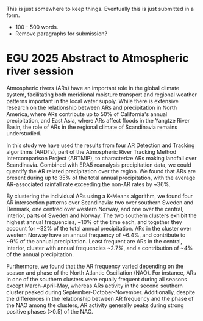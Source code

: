 This is just somewhere to keep things. Eventually this is just submitted in a form.
- 100 - 500 words.
- Remove paragraphs for submission?

# EGU 2025 Abstract to Atmospheric river session
Atmospheric rivers (ARs) have an important role in the global climate system, facilitating both meridional moisture transport and regional weather patterns important in the local water supply. 
While there is extensive research on the relationship between ARs and precipitation in North America, where ARs contribute up to 50% of California's annual precipitation, and East Asia, where ARs affect floods in the Yangtze River Basin, the role of ARs in the regional climate of Scandinavia remains understudied.

In this study we have used the results from four AR Detection and Tracking algorithms (ARDTs), part of the Atmospheric River Tracking Method Intercomparison Project (ARTMIP), to characterize ARs making landfall over Scandinavia.
Combined with ERA5 reanalysis precipitation data, we could quantify the AR related precipitation over the region.
We found that ARs are present during up to 35% of the total annual precipitation, with the average AR-associated rainfall rate exceeding the non-AR rates by \~36%.

By clustering the individual ARs using a K-Means algorithm, we found four AR intersection patterns over Scandinavia: two over southern Sweden and Denmark, one centred over western Norway, and one over the central, interior, parts of Sweden and Norway.
The two southern clusters exhibit the highest annual frequencies, ~10% of the time each, and together they account for ~32% of the total annual precipitation.
ARs in the cluster over western Norway have an annual frequency of \~6.4%, and contribute to \~9% of the annual precipitation.
Least frequent are ARs in the central, interior, cluster with annual frequencies \~2.7%, and a contribution of \~4% of the annual precipitation.

Furthermore, we found that the AR frequency varied depending on the season and phase of the North Atlantic Oscillation (NAO).
For instance, ARs in one of the southern clusters were equally frequent during all seasons except March-April-May, whereas ARs activity in the second southern cluster peaked during September-October-November.
Additionally, despite the differences in the relationship between AR frequency and the phase of the NAO among the clusters, AR activity generally peaks during strong positive phases (>0.5) of the NAO.
